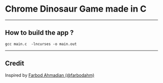 # Chrome Dinosaur Game made in C

---

## How to build the app ?

```bach
gcc main.c  -lncurses -o main.out
```

---

## Credit

Inspired by [Farbod Ahmadian (@farbodahm)](https://github.com/farbodahm/chrome-dinosaur)
